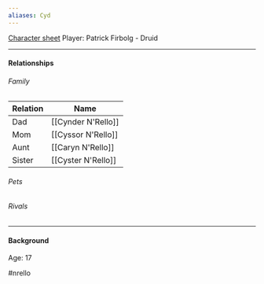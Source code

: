 ```yaml
---
aliases: Cyd
---
```

[Character sheet](https://www.dndbeyond.com/profile/JustATabaxi/characters/52374809)
Player: Patrick
Firbolg - Druid 

---

#### Relationships
###### Family
Relation | Name
------------ | ------------
Dad | [[Cynder N'Rello]]
Mom | [[Cyssor N'Rello]]
Aunt | [[Caryn N'Rello]]
Sister | [[Cyster N'Rello]]


###### Pets

###### Rivals

---

#### Background
Age: 17
<Description>

#nrello